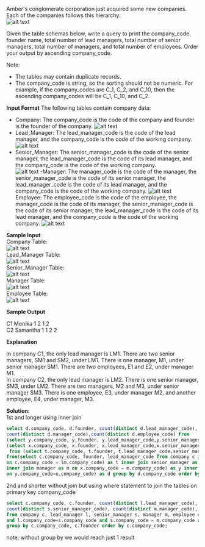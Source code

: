 Amber's conglomerate corporation just acquired some new companies. Each of the companies follows this hierarchy:  
![alt text](https://s3.amazonaws.com/hr-challenge-images/19505/1458531031-249df3ae87-ScreenShot2016-03-21at8.59.56AM.png)

Given the table schemas below, write a query to print the company_code, founder name, total number of lead managers, total number of senior managers, total number of managers, and total number of employees. Order your output by ascending company_code.  

Note:  
- The tables may contain duplicate records.
- The company_code is string, so the sorting should not be numeric. For example, if the company_codes are C_1, C_2, and C_10, then the ascending company_codes will be C_1, C_10, and C_2.  

**Input Format** 
The following tables contain company data:
- Company: The company_code is the code of the company and founder is the founder of the company.
![alt text](https://s3.amazonaws.com/hr-challenge-images/19505/1458531125-deb0a57ae1-ScreenShot2016-03-21at8.50.04AM.png)  
- Lead_Manager: The lead_manager_code is the code of the lead manager, and the company_code is the code of the working company.  
![alt text](https://s3.amazonaws.com/hr-challenge-images/19505/1458534960-2c6d764e3c-ScreenShot2016-03-21at8.50.12AM.png)  
- Senior_Manager: The senior_manager_code is the code of the senior manager, the lead_manager_code is the code of its lead manager, and the company_code is the code of the working company.  
![alt text](https://s3.amazonaws.com/hr-challenge-images/19505/1458534973-6548194998-ScreenShot2016-03-21at8.50.21AM.png)
-Manager: The manager_code is the code of the manager, the senior_manager_code is the code of its senior manager, the lead_manager_code is the code of its lead manager, and the company_code is the code of the working company.
![alt text](https://s3.amazonaws.com/hr-challenge-images/19505/1458534988-7fc0af46ce-ScreenShot2016-03-21at8.50.29AM.png)
Employee: The employee_code is the code of the employee, the manager_code is the code of its manager, the senior_manager_code is the code of its senior manager, the lead_manager_code is the code of its lead manager, and the company_code is the code of the working company.
![alt text](https://s3.amazonaws.com/hr-challenge-images/19505/1458535002-d47f63cbb4-ScreenShot2016-03-21at8.50.41AM.png)

**Sample Input**  
Company Table:  
![alt text](https://s3.amazonaws.com/hr-challenge-images/19505/1458535049-2a207c44b3-ScreenShot2016-03-21at8.50.52AM.png)  
Lead_Manager Table:  
![alt text](https://s3.amazonaws.com/hr-challenge-images/19505/1458535073-919107f639-ScreenShot2016-03-21at8.51.03AM.png)  
Senior_Manager Table:   
![alt text](https://s3.amazonaws.com/hr-challenge-images/19505/1458535111-b1c48335b3-ScreenShot2016-03-21at8.51.15AM.png)  
Manager Table:  
![alt text](https://s3.amazonaws.com/hr-challenge-images/19505/1458535122-888f4bf340-ScreenShot2016-03-21at8.51.26AM.png)  
Employee Table:  
![alt text](https://s3.amazonaws.com/hr-challenge-images/19505/1458535134-878767e0d9-ScreenShot2016-03-21at8.51.52AM.png)  

**Sample Output**  

C1 Monika 1 2 1 2  
C2 Samantha 1 1 2 2  

**Explanation**  

In company C1, the only lead manager is LM1. There are two senior managers, SM1 and SM2, under LM1. There is one manager, M1, under senior manager SM1. There are two employees, E1 and E2, under manager M1.  
In company C2, the only lead manager is LM2. There is one senior manager, SM3, under LM2. There are two managers, M2 and M3, under senior manager SM3. There is one employee, E3, under manager M2, and another employee, E4, under manager, M3.  

**Solution:**  
1st and longer using inner join
````sql
select d.company_code, d.founder, count(distinct d.lead_manager_code), count(distinct d.senior_manager_code),
count(distinct d.manager_code),count(distinct d.employee_code) from
(select y.company_code, y.founder, y.lead_manager_code,y.senior_manager_code, y.manager_code, employee_code from
(select x.company_code, x.founder, x.lead_manager_code,x.senior_manager_code, manager_code
 from (select t.company_code, t.founder, t.lead_manager_code,senior_manager_code 
from(select c.company_code, founder, lead_manager_code from company c inner join lead_manager lm 
on c.company_code = lm.company_code) as t inner join senior_manager as sm on t.company_code=sm.company_code) as x
inner join manager as m on x.company_code = m.company_code) as y inner join employee e 
on y.company_code=e.company_code) as d group by d.company_code order by d.company_code;
````
2nd and shorter without join but using where statement to join the tables on primary key company_code
````sql
select c.company_code, c.founder, count(distinct l.lead_manager_code), count(distinct s.senior_manager_code),
count(distinct s.senior_manager_code), count(distinct m.manager_code), count(distinct e.employee_code)
from company c, lead_manager l, senior_manager s, manager m, employee e where c.company_code=l.company_code 
and l.company_code=s.company_code and s.company_code = m.company_code and m.company_code=e.company_code 
group by c.company_code, c.founder order by c.company_code;
````
note: without group by we would reach just 1 result

